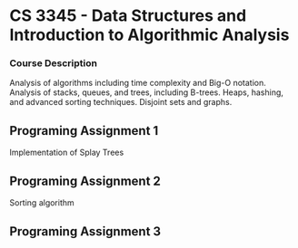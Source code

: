 # CS 3345 - Data Structures and Introduction to Algorithmic Analysis

### Course Description  
Analysis of algorithms including time complexity and Big-O notation. Analysis of stacks, queues, and trees, including B-trees. Heaps, hashing, and advanced sorting techniques. Disjoint sets and graphs.

## Programing Assignment 1
Implementation of Splay Trees

## Programing Assignment 2
Sorting algorithm

## Programing Assignment 3

